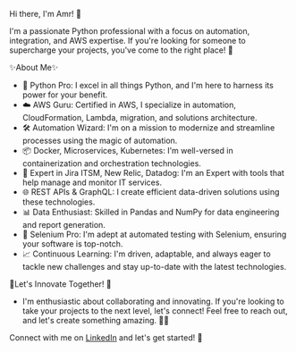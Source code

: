 Hi there, I'm Amr! 👋

I'm a passionate Python professional with a focus on automation, integration, and AWS expertise. If you're looking for someone to supercharge your projects, you've come to the right place! 🚀

✨About Me✨

- 🐍 Python Pro: I excel in all things Python, and I'm here to harness its power for your benefit.
- ☁️ AWS Guru: Certified in AWS, I specialize in automation, CloudFormation, Lambda, migration, and solutions architecture.
- 🛠️ Automation Wizard: I'm on a mission to modernize and streamline processes using the magic of automation.
- 📦 Docker, Microservices, Kubernetes: I'm well-versed in containerization and orchestration technologies.
- 💼 Expert in Jira ITSM, New Relic, Datadog: I'm an Expert with tools that help manage and monitor IT services.
- 🌐 REST APIs & GraphQL: I create efficient data-driven solutions using these technologies.
- 📊 Data Enthusiast: Skilled in Pandas and NumPy for data engineering and report generation.
- 📱 Selenium Pro: I'm adept at automated testing with Selenium, ensuring your software is top-notch.
- 📈 Continuous Learning: I'm driven, adaptable, and always eager to tackle new challenges and stay up-to-date with the latest technologies.


🌟Let's Innovate Together! 🌟

- I'm enthusiastic about collaborating and innovating. If you're looking to take your projects to the next level, let's connect! Feel free to reach out, and let's create 
  something amazing. 🚀🌐


Connect with me on [LinkedIn](https://www.linkedin.com/in/amrobaid/) and let's get started! 👥
